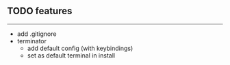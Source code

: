## TODO features
----
- add .gitignore
- terminator
	- add default config (with keybindings)
	- set as default terminal in install
